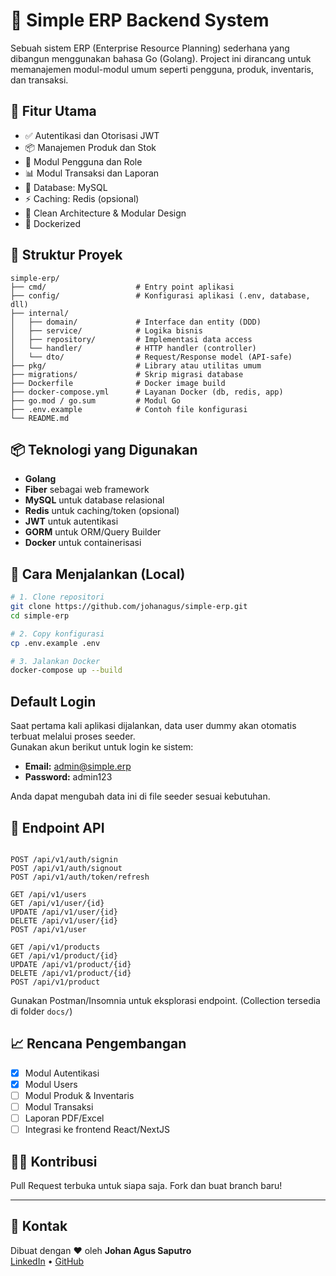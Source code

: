 
# 🏢 Simple ERP Backend System

Sebuah sistem ERP (Enterprise Resource Planning) sederhana yang dibangun menggunakan bahasa Go (Golang). Project ini dirancang untuk memanajemen modul-modul umum seperti pengguna, produk, inventaris, dan transaksi.

## 🚀 Fitur Utama

- ✅ Autentikasi dan Otorisasi JWT
- 📦 Manajemen Produk dan Stok
- 👥 Modul Pengguna dan Role
- 📊 Modul Transaksi dan Laporan
- 💾 Database: MySQL
- ⚡ Caching: Redis (opsional)
- 🧩 Clean Architecture & Modular Design
- 🐳 Dockerized

## 📂 Struktur Proyek

```
simple-erp/
├── cmd/                    # Entry point aplikasi
├── config/                 # Konfigurasi aplikasi (.env, database, dll)
├── internal/
│   ├── domain/             # Interface dan entity (DDD)
│   ├── service/            # Logika bisnis
│   ├── repository/         # Implementasi data access
│   └── handler/            # HTTP handler (controller)
│   └── dto/                # Request/Response model (API-safe)
├── pkg/                    # Library atau utilitas umum
├── migrations/             # Skrip migrasi database
├── Dockerfile              # Docker image build
├── docker-compose.yml      # Layanan Docker (db, redis, app)
├── go.mod / go.sum         # Modul Go
├── .env.example            # Contoh file konfigurasi
└── README.md
```

## 📦 Teknologi yang Digunakan

- **Golang**
- **Fiber** sebagai web framework
- **MySQL** untuk database relasional
- **Redis** untuk caching/token (opsional)
- **JWT** untuk autentikasi
- **GORM** untuk ORM/Query Builder
- **Docker** untuk containerisasi

## 📄 Cara Menjalankan (Local)

```bash
# 1. Clone repositori
git clone https://github.com/johanagus/simple-erp.git
cd simple-erp

# 2. Copy konfigurasi
cp .env.example .env

# 3. Jalankan Docker
docker-compose up --build
```

## Default Login

Saat pertama kali aplikasi dijalankan, data user dummy akan otomatis terbuat melalui proses seeder.  
Gunakan akun berikut untuk login ke sistem:

- **Email:** admin@simple.erp
- **Password:** admin123

Anda dapat mengubah data ini di file seeder sesuai kebutuhan.

## 🧪 Endpoint API

```http

POST /api/v1/auth/signin
POST /api/v1/auth/signout
POST /api/v1/auth/token/refresh

GET /api/v1/users
GET /api/v1/user/{id}
UPDATE /api/v1/user/{id}
DELETE /api/v1/user/{id}
POST /api/v1/user

GET /api/v1/products
GET /api/v1/product/{id}
UPDATE /api/v1/product/{id}
DELETE /api/v1/product/{id}
POST /api/v1/product

```

Gunakan Postman/Insomnia untuk eksplorasi endpoint. (Collection tersedia di folder `docs/`)

## 📈 Rencana Pengembangan

- [x] Modul Autentikasi
- [x] Modul Users
- [ ] Modul Produk & Inventaris
- [ ] Modul Transaksi
- [ ] Laporan PDF/Excel
- [ ] Integrasi ke frontend React/NextJS

## 👨‍💻 Kontribusi

Pull Request terbuka untuk siapa saja. Fork dan buat branch baru!

---

## 📮 Kontak

Dibuat dengan ❤️ oleh **Johan Agus Saputro**  
[LinkedIn](https://www.linkedin.com/in/johan-agus/) • [GitHub](https://github.com/johanagus)
